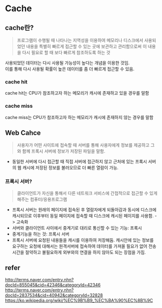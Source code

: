 # Cache
## cache란?
> 프로그램이 수행될 때 나타나는 지역성을 이용하여 메모리나 디스크에서 사용되었던 내용을 특별히 빠르게 접근할 수 있는 곳에 보관하고 관리함으로써 이 내용을 다시 필요로 할 때 보다 빠르게 참조하도록 하는 것  

사용되었던 데이터는 다시 사용될 가능성이 높다는 개념을 이용한 것임.  
이를 통해 다시 사용될 확률이 높은 데이터를 좀 더 빠르게 접근할 수 있음.

### cache hit 
cache hit는 CPU가 참조하고자 하는 메모리가 캐시에 존재하고 있을 경우를 말함
### cache miss
cache miss는 CPU가 참조하고자 하는 메모리가 캐시에 존재하지 않는 경우를 말함

## Web Cahce
> 사용자가 어떤 사이트에 접속할 때 서버를 통해 사용자에게 정보를 제공하고 그와 함께 프록시 서버에 정보가 저장된 파일을 말함.  
- 동일한 서버에 다시 접근할 때 직접 서버에 접근하지 않고 근처에 있는 프록시 서버의 웹 캐시에 저장된 정보를 불러오므로 더 빠른 열람이 가능.

### 프록시 서버?
> 클라이언트가 자신을 통해서 다른 네트워크 서비스에 간접적으로 접근할 수 있게 해주는 컴퓨터/응용프로그램  
- 프록시 서버는 원래의 페이지에 접속된 후 열람자에게 되돌아감과 동시에 디스크에 캐시되므로 이후부터 동일 페이지에 접속할 때 디스크에 캐시된 페이지를 사용함. -> 고속화
- 서버와 클라이언트 사이에서 중계기로 대리로 통신할 수 있는 기능: 프록시
- 중계기능을 하는 것: 프록시 서버
- 프록시 서버에 요청된 내용들을 캐시를 이용하여 저장해둠. 캐시안에 있는 정보를 요구하는 요청에 대해서는 원격서버에 접속하여 데이터를 가져올 필요가 없어 전송 시간을 절약하고 불필요하게 외부와의 연결을 하지 않아도 되는 장점을 가짐.

## refer 
http://terms.naver.com/entry.nhn?docId=855045&cid=42346&categoryId=42346  
http://terms.naver.com/entry.nhn?docId=2837534&cid=40942&categoryId=32828  
https://ko.wikipedia.org/wiki/%EC%9B%B9_%EC%BA%90%EC%8B%9C  